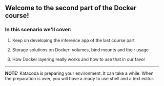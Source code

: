 ## Welcome to the second part of the Docker course!


### In this scenario we'll cover:

1. Keep on developing the inference app of the last course part

2. Storage solutions on Docker: volumes, bind mounts and their usage

3. How Docker layering really works and how to use that in our favor

---
**NOTE:** Katacoda is preparing your environment. It can take a while. 
When the preparation is over, you will have a ready to use shell and a text editor.